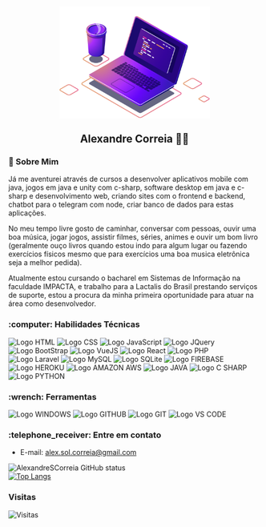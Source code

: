 <p align="center">
 <img src="assets/image/image.png" min-width="300px" max-width="300px" width="300px" align="center" alt="GitHub Readme Computador" />
 <h2 align="center">Alexandre Correia  👋😃</h2>
 <p align="center"></p>
</p>

<h3>💬 Sobre Mim</h3>
<p>
Já me aventurei através de cursos a desenvolver aplicativos mobile com java, jogos em java e unity com c-sharp, software desktop em java e c-sharp e desenvolvimento web, criando sites com o frontend e backend, chatbot para o telegram com node, criar banco de dados para estas aplicações.
</p>

<p>
 No meu tempo livre gosto de caminhar, conversar com pessoas, ouvir uma boa música, jogar jogos, assistir filmes, séries, animes e ouvir um bom livro (geralmente ouço livros quando estou indo para algum lugar ou fazendo exercícios físicos mesmo que para exercícios uma boa musica eletrônica seja a melhor pedida).
</p>

<p>
 Atualmente estou cursando o bacharel em Sistemas de Informação na faculdade IMPACTA, e trabalho para a Lactalis do Brasil prestando serviços de suporte,
 estou a procura da minha primeira oportunidade para atuar na área como desenvolvedor.
</p>



<h3>:computer: Habilidades Técnicas</h3>
<p align="left"> 
 <img src="https://img.shields.io/badge/HTML5-E34F26?style=for-the-badge&logo=html5&logoColor=white" height="25" alt="Logo HTML" />
 <img src="https://img.shields.io/badge/CSS3-1572B6?style=for-the-badge&logo=css3&logoColor=white" height="25" alt="Logo CSS"/>
 <img src="https://img.shields.io/badge/JavaScript-323330?style=for-the-badge&logo=javascript&logoColor=F7DF1E" height="25" alt="Logo JavaScript"/>
 <img src="https://img.shields.io/badge/jQuery-0769AD?style=for-the-badge&logo=jquery&logoColor=white" height="25" alt="Logo JQuery"/>
 <img src="https://img.shields.io/badge/Bootstrap-563D7C?style=for-the-badge&logo=bootstrap&logoColor=white" height="25" alt="Logo BootStrap"/>
 <img src="https://img.shields.io/badge/Vue.js-35495E?style=for-the-badge&logo=vue.js&logoColor=4FC08D" height="25" alt="Logo VueJS"/>
 <img src="https://img.shields.io/badge/React-20232A?style=for-the-badge&logo=react&logoColor=61DAFB" height="25" alt="Logo React"/>
 <img src="https://img.shields.io/badge/PHP-777BB4?style=for-the-badge&logo=php&logoColor=white" height="25" alt="Logo PHP"/>
 <img src="https://img.shields.io/badge/Laravel-FF2D20?style=for-the-badge&logo=laravel&logoColor=white" height="25" alt="Logo Laravel"/>
 <img src="https://img.shields.io/badge/MySQL-blue?style=for-the-badge&logo=mysql&logoColor=white" height="25" alt="Logo MySQL"/>
 <img src="https://img.shields.io/badge/SQLite-07405E?style=for-the-badge&logo=sqlite&logoColor=white" height="25" alt="Logo SQLite"/>
 <img src="https://img.shields.io/badge/Firebase-F29D0C?style=for-the-badge&logo=firebase&logoColor=white" height="25" alt="Logo FIREBASE"/>
 <img src="https://img.shields.io/badge/Heroku-430098?style=for-the-badge&logo=heroku&logoColor=white" height="25" alt="Logo HEROKU"/>
 <img src="https://img.shields.io/badge/Amazon_AWS-232F3E?style=for-the-badge&logo=amazon-aws&logoColor=white" height="25" alt="Logo AMAZON AWS"/>
 <img src="https://img.shields.io/badge/Java-ED8B00?style=for-the-badge&logo=java&logoColor=white" height="25" alt="Logo JAVA"/>
 <img src="https://img.shields.io/badge/C%23-239120?style=for-the-badge&logo=c-sharp&logoColor=white" height="25" alt="Logo C SHARP"/>
 <img src="https://img.shields.io/badge/Python-3776AB?style=for-the-badge&logo=python&logoColor=white" height="25" alt="Logo PYTHON"/>
</p>

<h3>:wrench: Ferramentas</h3>
<p align="left"> 
 <img src="https://img.shields.io/badge/Windows-017AD7?style=for-the-badge&logo=windows&logoColor=white" height="25" alt="Logo WINDOWS"/>
 <img src="https://img.shields.io/badge/GitHub-100000?style=for-the-badge&logo=github&logoColor=white" height="25" alt="Logo GITHUB"/>
 <img src="https://img.shields.io/badge/-Git-FF4500?style=for-the-badge&logo=git&logoColor=white" height="25" alt="Logo GIT"/>
 <img src="http://img.shields.io/badge/-VS%20Code-007ACC?style=for-the-badge&logo=visual-studio&logoColor=white" height="25" alt="Logo VS CODE"/>
</p>


<h3>:telephone_receiver: Entre em contato</h3>

- E-mail: alex.sol.correia@gmail.com


![AlexandreSCorreia GitHub status](https://github-readme-stats.vercel.app/api?username=alexandrescorreia&hide=contribs,issues&show_icons=true&theme=dark)
<br/>
[![Top Langs](https://github-readme-stats.vercel.app/api/top-langs/?username=alexandrescorreia&theme=dark&layout=compact)](https://github.com/anuraghazra/github-readme-stats)







### Visitas
![Visitas](https://visitor-badge.glitch.me/badge?page_id=alexandrescorreia)

